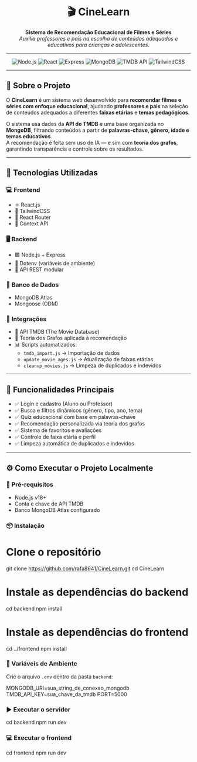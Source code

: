 <h1 align="center">🎬 CineLearn</h1>

<p align="center">
  <b>Sistema de Recomendação Educacional de Filmes e Séries</b><br>
  <i>Auxilia professores e pais na escolha de conteúdos adequados e educativos para crianças e adolescentes.</i>
</p>

---

<p align="center">
  <img src="https://img.shields.io/badge/Node.js-18+-green?logo=node.js" alt="Node.js" />
  <img src="https://img.shields.io/badge/React-18-blue?logo=react" alt="React" />
  <img src="https://img.shields.io/badge/Express.js-black?logo=express" alt="Express" />
  <img src="https://img.shields.io/badge/MongoDB-Atlas-green?logo=mongodb" alt="MongoDB" />
  <img src="https://img.shields.io/badge/TMDB-API-blue?logo=themoviedatabase" alt="TMDB API" />
  <img src="https://img.shields.io/badge/TailwindCSS-3.0-38bdf8?logo=tailwindcss" alt="TailwindCSS" />
</p>

---

## 📘 Sobre o Projeto

O **CineLearn** é um sistema web desenvolvido para **recomendar filmes e séries com enfoque educacional**, ajudando **professores e pais** na seleção de conteúdos adequados a diferentes **faixas etárias** e **temas pedagógicos**.

O sistema usa dados da **API do TMDB** e uma base organizada no **MongoDB**, filtrando conteúdos a partir de **palavras-chave, gênero, idade e temas educativos**.  
A recomendação é feita sem uso de IA — e sim com **teoria dos grafos**, garantindo transparência e controle sobre os resultados.

---

## 🚀 Tecnologias Utilizadas

### 💻 **Frontend**
- ⚛️ React.js  
- 🎨 TailwindCSS  
- 🧭 React Router  
- 💾 Context API  

### 🖥️ **Backend**
- 🟩 Node.js + Express  
- 🔐 Dotenv (variáveis de ambiente)  
- 📡 API REST modular  

### 🍃 **Banco de Dados**
- MongoDB Atlas  
- Mongoose (ODM)

### 🔗 **Integrações**
- 🎥 API TMDB (The Movie Database)  
- 🔢 Teoria dos Grafos aplicada à recomendação  
- 📊 Scripts automatizados:  
  - `tmdb_import.js` → Importação de dados  
  - `update_movie_ages.js` → Atualização de faixas etárias  
  - `cleanup_movies.js` → Limpeza de duplicados e indevidos  

---

## 🧩 Funcionalidades Principais

- ✅ Login e cadastro (Aluno ou Professor)  
- ✅ Busca e filtros dinâmicos (gênero, tipo, ano, tema)  
- ✅ Quiz educacional com base em palavras-chave  
- ✅ Recomendação personalizada via teoria dos grafos  
- ✅ Sistema de favoritos e avaliações  
- ✅ Controle de faixa etária e perfil  
- ✅ Limpeza automática de duplicados e indevidos  

---

## ⚙️ Como Executar o Projeto Localmente

### 🔧 Pré-requisitos
- Node.js v18+  
- Conta e chave de API TMDB  
- Banco MongoDB Atlas configurado  

### 📦 Instalação

# Clone o repositório
git clone https://github.com/rafa8641/CineLearn.git
cd CineLearn

# Instale as dependências do backend
cd backend
npm install

# Instale as dependências do frontend
cd ../frontend
npm install

### 🧩 Variáveis de Ambiente
Crie o arquivo `.env` dentro da pasta `backend`:

MONGODB_URI=sua_string_de_conexao_mongodb
TMDB_API_KEY=sua_chave_da_tmdb
PORT=5000

### ▶️ Executar o servidor
cd backend
npm run dev

### 💻 Executar o frontend
cd frontend
npm run dev
